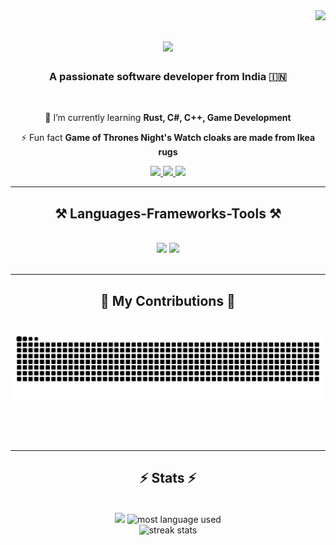 <img align="right" src="https://visitor-badge.laobi.icu/badge?page_id=xcloudzy.xcloudzy" />

<h1 align="center">
    <img src="https://readme-typing-svg.herokuapp.com/?font=Righteous&size=35&center=true&vCenter=true&width=500&height=70&duration=4000&lines=Hi+There!+👋;+I'm+Cloudzy+a.k.a+Rossi+Amit!;" />
</h1>

<h3 align="center">A passionate software developer from India 🇮🇳</h3>

<br/>

<div align="center">
 
 <!-- 🔭 I’m currently working on **a marketplace** -->
 
 🌱 I’m currently learning **Rust, C#, C++, Game Development**

⚡ Fun fact **Game of Thrones Night's Watch cloaks are made from Ikea rugs**

 </div>
 
<div align="center"> 
  <a href="mailto:amit4.gujarat@gmail.com">
    <img src="https://img.shields.io/badge/Gmail-333333?style=for-the-badge&logo=gmail&logoColor=red" />
  </a>
  <a href="https://linkedin.com/in/rossiamit" target="_blank">
    <img src="https://img.shields.io/badge/LinkedIn-0077B5?style=for-the-badge&logo=linkedin&logoColor=white" target="_blank" />
  </a>
  <a href="https://xcloudzy.vercel.app" target="_blank">
     <img src="https://img.shields.io/badge/Portfolio-FF5722?style=for-the-badge&logo=todoist&logoColor=white" target="_blank" /> <!-- sqlite, safari, google-chrome are other good icon options -->
  </a>
</div>

 <hr/>
 
<h2 align="center">⚒️ Languages-Frameworks-Tools ⚒️</h2>
<br/>
<div align="center">
    <img src="https://skillicons.dev/icons?i=react,bootstrap,mui,html,css,vscode,github,figma,tailwind,git" />
    <img src="https://skillicons.dev/icons?i=nodejs,csharp,python,javascript,typescript,express,firebase,mongodb,c,java,nextjs,mysql" /><br>
</div>

<br/>
<hr/>

<div align="center">
  <h2>🐍 My Contributions 🐍</h2>
  <br>
  <img alt="snake eating my contributions" src="https://github.com/xcloudzy/xcloudzy/blob/output/github-snake-dark.svg" />
  
  <br/><br/><br/>
</div>

<hr/>

<h2 align="center">⚡ Stats ⚡</h2>
<br>
<div align=center>
  <a href="https://discord.com/users/554929630377672706"><img src="https://lanyard.cnrad.dev/api/554929630377672706?showDisplayName=true" /></a>
  <img width=330 src="https://github-readme-stats.vercel.app/api/top-langs/?username=xcloudzy&show_icons=true&theme=dark&custom_title=Most%20used%20languages&langs_count=10&layout=compact&border_radius=10" alt="most language used" />
  <br/>
  <img src="https://github-readme-streak-stats-lime-nu.vercel.app?user=xcloudzy&theme=highcontrast&date_format=j%20M%5B%20Y%5D" alt="streak stats"/>
</div>
<!-- <a href="https://git.io/streak-stats"><img src="https://github-readme-streak-stats-lime-nu.vercel.app?user=xcloudzy&theme=dark&date_format=j%20M%5B%20Y%5D&mode=weekly&border_radius=10" alt="GitHub Streak" /></a> -->

<!-- <br/><br/>

<hr/>

<br/>

<div align="center">
<a href='https://ko-fi.com/V7V4RAK9C' target='_blank'><img height='64' style='border:0px;height:64px;' src='https://storage.ko-fi.com/cdn/kofi1.png?v=3' border='0' alt='Buy Me a Coffee at ko-fi.com' /></a>
</div> -->

<br/>
